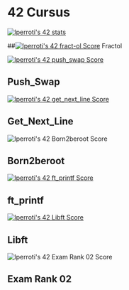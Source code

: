 # 42 Cursus

[![lperroti's 42 stats](https://badge42.vercel.app/api/v2/cldy6bu0000060fmk7xt0ylzk/stats?cursusId=21&coalitionId=46)](https://github.com/JaeSeoKim/badge42)

##[![lperroti's 42 fract-ol Score](https://badge42.vercel.app/api/v2/cldy6bu0000060fmk7xt0ylzk/project/2940680)](https://github.com/Elnop/42-Fract-ol)         Fractol

 [![lperroti's 42 push_swap Score](https://badge42.vercel.app/api/v2/cldy6bu0000060fmk7xt0ylzk/project/2924641)](https://github.com/Elnop/42-push_swap)
## Push_Swap

[![lperroti's 42 get_next_line Score](https://badge42.vercel.app/api/v2/cldy6bu0000060fmk7xt0ylzk/project/2897675)](https://github.com/Elnop/42-Get_Next_Line)
 ## Get_Next_Line

![lperroti's 42 Born2beroot Score](https://badge42.vercel.app/api/v2/cldy6bu0000060fmk7xt0ylzk/project/2897741)
 ## Born2beroot

[![lperroti's 42 ft_printf Score](https://badge42.vercel.app/api/v2/cldy6bu0000060fmk7xt0ylzk/project/2884030)](https://github.com/Elnop/42-ft_printf)
 ## ft_printf

[![lperroti's 42 Libft Score](https://badge42.vercel.app/api/v2/cldy6bu0000060fmk7xt0ylzk/project/2881963)](https://github.com/Elnop/42-libft)
 ## Libft


![lperroti's 42 Exam Rank 02 Score](https://badge42.vercel.app/api/v2/cldy6bu0000060fmk7xt0ylzk/project/2920973)
 ## Exam Rank 02
